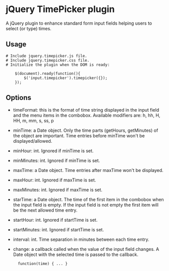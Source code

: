 jQuery TimePicker plugin
========================

A jQuery plugin to enhance standard form input fields helping users to select
(or type) times.

Usage
-----

    # Include jquery.timepicker.js file.
    # Include jquery.timepicker.css file.
    # Initialize the plugin when the DOM is ready:

        $(document).ready(function(){
            $('input.timepicker').timepicker({});
        });

Options
-------

- timeFormat: this is the format of time string displayed in the input field and
    the menu items in the combobox. Available modifiers are: h, hh, H, HH, m, mm, s, ss, p
- minTime: a Date object. Only the time parts (getHours, getMinutes) of the
    object are important. Time entries before minTime won't be displayed/allowed.
- minHour: int. Ignored if minTime is set.
- minMinutes: int. Ignored if minTime is set.
- maxTime: a Date object. Time entries after maxTime won't be displayed.
- maxHour: int. Ignored if maxTime is set.
- maxMinutes: int. Ignored if maxTime is set.
- starTime: a Date object. The time of the first item in the combobox when the
    input field is empty. If the input field is not empty the first item will be
    the next allowed time entry.
- startHour: int. Ignored if startTime is set.
- startMinutes: int. Ignored if startTime is set.
- interval: int. Time separation in minutes between each time entry.
- change: a callback called when the value of the input field changes. A Date
    object with the selected time is passed to the callback.

        function(time) { ... }
